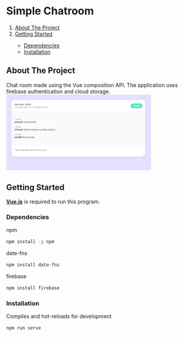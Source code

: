 # Simple Chatroom

<!--TABLE OF CONTENTS-->
<ol>
  <li><a href="#about-the-project">About The Project</a></li>
  <li><a href="#getting-started">Getting Started</a></li>
    <ul>
      <li><a href="#dependencies">Dependencies</a></li>
      <li><a href="#installation">Installation</a></li>
    </ul>
</ol>

<!-- ABOUT THE PROJECT -->
## About The Project
Chat room made using the Vue composition API. The application uses firebase authentication and cloud storage.
<img src="chatroom-ui.png" alt="chatroom-ui" width="389" height="auto">


## Getting Started

<a href="https://vuejs.org/"><b>Vue.js</b></a> is required to run this program.

### Dependencies

npm
```sh
npm install -g npm
```
date-fns
```sh
npm install date-fns
```
firebase
```sh
npm install firebase
```

### Installation

Compiles and hot-reloads for development
```sh
npm run serve
```

  







